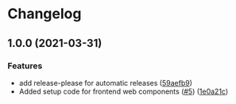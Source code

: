 # Changelog

## 1.0.0 (2021-03-31)


### Features

* add release-please for automatic releases ([59aefb9](https://www.github.com/magna5/golang-rest-template/commit/59aefb90a69edf1e09089ed725996c75082f0ba7))
* Added setup code for frontend web components ([#5](https://www.github.com/magna5/golang-rest-template/issues/5)) ([1e0a21c](https://www.github.com/magna5/golang-rest-template/commit/1e0a21cc5ed1b1ceb68357c0c03b31fc862f164d))
